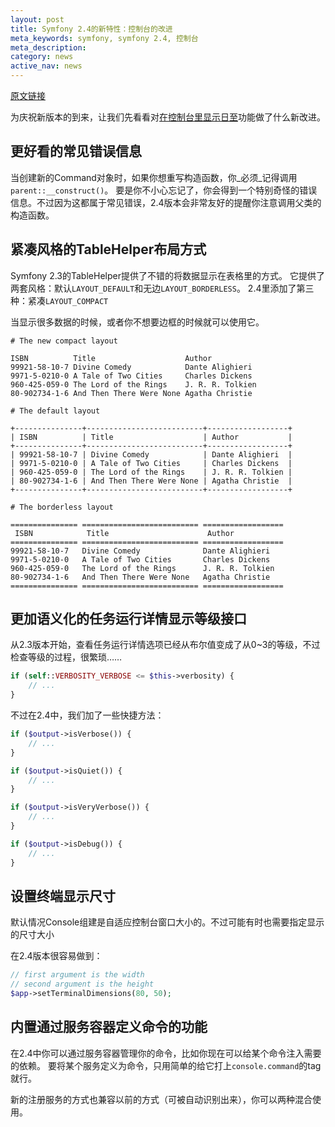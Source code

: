 ```yaml
---
layout: post
title: Symfony 2.4的新特性：控制台的改进
meta_keywords: symfony, symfony 2.4, 控制台
meta_description: 
category: news
active_nav: news
---
```


[原文链接](http://symfony.com/blog/new-in-symfony-2-4-console-improvements)

为庆祝新版本的到来，让我们先看看对[在控制台里显示日至](http://symfony.com/blog/new-in-symfony-2-4-show-logs-in-console)功能做了什么新改进。

更好看的常见错误信息
--------------------

当创建新的Command对象时，如果你想重写构造函数，你_必须_记得调用`parent::__construct()`。
要是你不小心忘记了，你会得到一个特别奇怪的错误信息。不过因为这都属于常见错误，2.4版本会非常友好的提醒你注意调用父类的构造函数。

紧凑风格的TableHelper布局方式
-----------------------------

Symfony 2.3的TableHelper提供了不错的将数据显示在表格里的方式。
它提供了两套风格：默认`LAYOUT_DEFAULT`和无边`LAYOUT_BORDERLESS`。
2.4里添加了第三种：紧凑`LAYOUT_COMPACT`

当显示很多数据的时候，或者你不想要边框的时候就可以使用它。

```shell
# The new compact layout

ISBN          Title                    Author
99921-58-10-7 Divine Comedy            Dante Alighieri
9971-5-0210-0 A Tale of Two Cities     Charles Dickens
960-425-059-0 The Lord of the Rings    J. R. R. Tolkien
80-902734-1-6 And Then There Were None Agatha Christie

# The default layout

+---------------+--------------------------+------------------+
| ISBN          | Title                    | Author           |
+---------------+--------------------------+------------------+
| 99921-58-10-7 | Divine Comedy            | Dante Alighieri  |
| 9971-5-0210-0 | A Tale of Two Cities     | Charles Dickens  |
| 960-425-059-0 | The Lord of the Rings    | J. R. R. Tolkien |
| 80-902734-1-6 | And Then There Were None | Agatha Christie  |
+---------------+--------------------------+------------------+

# The borderless layout

=============== ========================== ==================
 ISBN            Title                      Author
=============== ========================== ==================
99921-58-10-7   Divine Comedy              Dante Alighieri
9971-5-0210-0   A Tale of Two Cities       Charles Dickens
960-425-059-0   The Lord of the Rings      J. R. R. Tolkien
80-902734-1-6   And Then There Were None   Agatha Christie
=============== ========================== ==================
```

更加语义化的任务运行详情显示等级接口
------------------------------------

从2.3版本开始，查看任务运行详情选项已经从布尔值变成了从0~3的等级，不过检查等级的过程，很繁琐……

```php
if (self::VERBOSITY_VERBOSE <= $this->verbosity) {
    // ...
}
```

不过在2.4中，我们加了一些快捷方法：

```php
if ($output->isVerbose()) {
    // ...
}

if ($output->isQuiet()) {
    // ...
}

if ($output->isVeryVerbose()) {
    // ...
}

if ($output->isDebug()) {
    // ...
}
```

设置终端显示尺寸
----------------

默认情况Console组建是自适应控制台窗口大小的。不过可能有时也需要指定显示的尺寸大小

在2.4版本很容易做到：

```php
// first argument is the width
// second argument is the height
$app->setTerminalDimensions(80, 50);
````

内置通过服务容器定义命令的功能
------------------------------

在2.4中你可以通过服务容器管理你的命令，比如你现在可以给某个命令注入需要的依赖。
要将某个服务定义为命令，只用简单的给它打上`console.command`的tag就行。

新的注册服务的方式也兼容以前的方式（可被自动识别出来），你可以两种混合使用。
